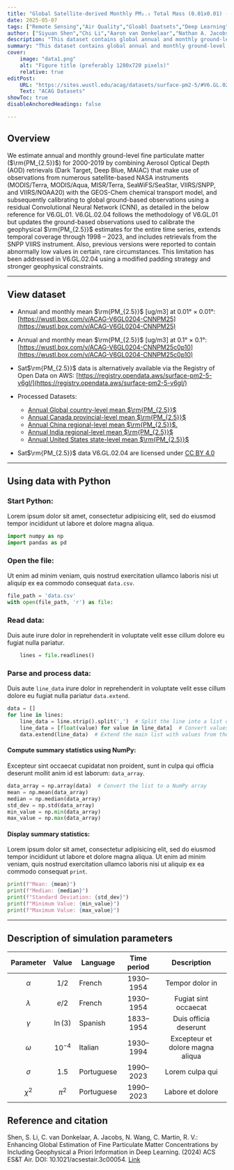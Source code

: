 ```yaml
---
title: "Global Satellite-derived Monthly PM₂.₅ Total Mass (0.01x0.01) - V6.02.04"
date: 2025-05-07
tags: ["Remote Sensing","Air Quality","Gloabl Daatsets","Deep Learning","Geophysical Constrains","Simulations"]
author: ["Siyuan Shen","Chi Li","Aaron van Donkelaar","Nathan A. Jacobs", "Chenguang Wang","Randall V. Martin"]
description: "This dataset contains global annual and monthly ground-level fine particulate matter ($\rm{PM_{2.5}}$) for 2000-2023 at around 1 km resolution."
summary: "This dataset contains global annual and monthly ground-level fine particulate matter ($\rm{PM_{2.5}}$) for 2000-2023 at around 1 km resolution."
cover:
    image: "data1.png"
    alt: "Figure title (preferably 1280x720 pixels)"
    relative: true
editPost:
    URL: "https://sites.wustl.edu/acag/datasets/surface-pm2-5/#V6.GL.02.04"
    Text: "ACAG Datasets"
showToc: true
disableAnchoredHeadings: false

---
```


## Overview

We estimate annual and monthly ground-level fine particulate matter ($\rm{PM_{2.5}}$) for 2000-2019 by combining Aerosol Optical Depth (AOD) retrievals (Dark Target, Deep Blue, MAIAC) that make use of observations from numerous satellite-based NASA instruments (MODIS/Terra, MODIS/Aqua, MISR/Terra, SeaWiFS/SeaStar, VIIRS/SNPP, and VIIRS/NOAA20) with the GEOS-Chem chemical transport model, and subsequently calibrating to global ground-based observations using a residual Convolutional Neural Network (CNN), as detailed in the below reference for V6.GL.01. V6.GL.02.04 follows the methodology of V6.GL.01 but updates the ground-based observations used to calibrate the geophysical $\rm{PM_{2.5}}$ estimates for the entire time series, extends temporal coverage through 1998 – 2023, and includes retrievals from the SNPP VIIRS instrument. Also, previous versions were reported to contain abnormally low values in certain, rare circumstances. This limitation has been addressed in V6.GL.02.04 using a modified padding strategy and stronger geophysical constraints.

---

## View dataset

+ Annual and monthly mean $\rm{PM_{2.5}}$ [ug/m3] at 0.01° × 0.01°:
[https://wustl.box.com/v/ACAG-V6GL0204-CNNPM25](https://wustl.box.com/v/ACAG-V6GL0204-CNNPM25)
+ Annual and monthly mean $\rm{PM_{2.5}}$ [ug/m3] at 0.1° × 0.1°: 
[https://wustl.box.com/v/ACAG-V6GL0204-CNNPM25c0p10](https://wustl.box.com/v/ACAG-V6GL0204-CNNPM25c0p10)
+ Sat$\rm{PM_{2.5}}$ data is alternatively available via the Registry of Open Data on AWS:
[https://registry.opendata.aws/surface-pm2-5-v6gl/](https://registry.opendata.aws/surface-pm2-5-v6gl/)
+ Processed Datasets: 
  + [Annual Global country-level mean $\rm{PM_{2.5}}$](https://wustl.app.box.com/s/e673hbmsl75gechxnrjotenel6k4hdfc)
  + [Annual Canada provincial-level mean $\rm{PM_{2.5}}$](https://wustl.app.box.com/s/186m7jepygxyie217fxmhp39azzg6ehc)
  + [Annual China regional-level mean $\rm{PM_{2.5}}$.](https://wustl.app.box.com/s/i06fhiyh664ig5ukm5hg498d8ez50egg)
  + [Annual India regional-level mean $\rm{PM_{2.5}}$](https://wustl.app.box.com/s/ju2gka9hgicvmg8mh87fg5ueao2tvkr0)
  + [Annual United States state-level mean $\rm{PM_{2.5}}$](https://wustl.app.box.com/s/z7kwgojr4ty3gimn55wso5iw2eh4jk6b)

+ Sat$\rm{PM_{2.5}}$ data V6.GL.02.04 are licensed under [CC BY 4.0](https://creativecommons.org/licenses/by/4.0/?ref=chooser-v1)


---

## Using data with Python


### Start Python:

Lorem ipsum dolor sit amet, consectetur adipisicing elit, sed do eiusmod
tempor incididunt ut labore et dolore magna aliqua.

```python
import numpy as np
import pandas as pd
```

### Open the file:

Ut enim ad minim veniam, quis nostrud exercitation ullamco laboris nisi ut aliquip ex ea commodo consequat `data.csv`.

```python
file_path = 'data.csv'
with open(file_path, 'r') as file:
```

### Read data:

Duis aute irure dolor in reprehenderit in voluptate velit esse
cillum dolore eu fugiat nulla pariatur.

```python
    lines = file.readlines()
```

### Parse and process data:

Duis aute `line_data` irure dolor in reprehenderit in voluptate velit esse
cillum dolore eu fugiat nulla pariatur `data.extend`.

```python
data = []
for line in lines:
    line_data = line.strip().split(',')  # Split the line into a list of values
    line_data = [float(value) for value in line_data]  # Convert values to floats
    data.extend(line_data)  # Extend the main list with values from the line
```

#### Compute summary statistics using NumPy:

Excepteur sint occaecat cupidatat non proident, sunt in culpa qui officia deserunt mollit anim id est laborum: `data_array`. 

```python
data_array = np.array(data)  # Convert the list to a NumPy array
mean = np.mean(data_array)
median = np.median(data_array)
std_dev = np.std(data_array)
min_value = np.min(data_array)
max_value = np.max(data_array)
```

#### Display summary statistics:

Lorem ipsum dolor sit amet, consectetur adipisicing elit, sed do eiusmod
tempor incididunt ut labore et dolore magna aliqua. Ut enim ad minim veniam,
quis nostrud exercitation ullamco laboris nisi ut aliquip ex ea commodo
consequat `print`.

```python
print(f"Mean: {mean}")
print(f"Median: {median}")
print(f"Standard Deviation: {std_dev}")
print(f"Minimum Value: {min_value}")
print(f"Maximum Value: {max_value}")
```

---

## Description of simulation parameters

| Parameter |   Value   |  Language  | Time period |           Description            |
| :-------: | :-------: | ---------- | :---------: | :------------------------------: |
|  $\alpha$ |   $1/2$   | French     |  1930–1954  |         Tempor dolor in          |
| $\lambda$ |   $e/2$   | French     |  1930–1954  |       Fugiat sint occaecat       |
|  $\gamma$ |  $\ln(3)$ | Spanish    |  1833–1954  |      Duis officia deserunt       |
|  $\omega$ | $10^{-4}$ | Italian    |  1930–1994  | Excepteur et dolore magna aliqua |
|  $\sigma$ |   $1.5$   | Portuguese |  1990–2023  |         Lorem culpa qui          |
|  $\chi^2$ |  $\pi^2$  | Portuguese |  1990–2023  |         Labore et dolore         |


## Reference and citation

Shen, S. Li, C. van Donkelaar, A. Jacobs, N. Wang, C. Martin, R. V.: Enhancing Global Estimation of Fine Particulate Matter Concentrations by Including Geophysical a Priori Information in Deep Learning. (2024) ACS ES&T Air. DOI: 10.1021/acsestair.3c00054. [Link](https://pubs.acs.org/doi/full/10.1021/acsestair.3c00054)

